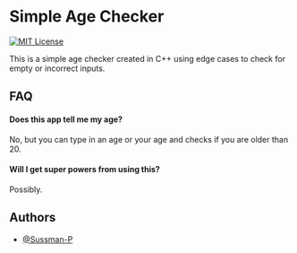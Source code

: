 
# Simple Age Checker
[![MIT License](https://img.shields.io/badge/License-MIT-green.svg)](https://choosealicense.com/licenses/mit/)


This is a simple age checker created in C++ using edge cases to check for empty or incorrect inputs.


## FAQ

#### Does this app tell me my age?

No, but you can type in an age or your age and checks if you are older than 20.

#### Will I get super powers from using this?

Possibly.

## Authors

- [@Sussman-P](https://github.com/Sussman-P)

